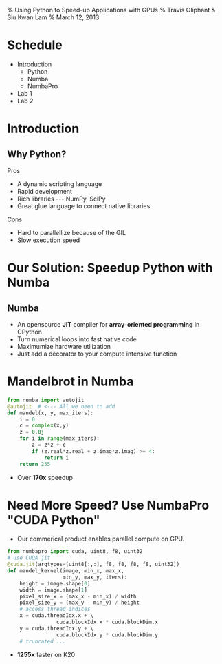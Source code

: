 % Using Python to Speed-up Applications with GPUs
% Travis Oliphant & Siu Kwan Lam
% March 12, 2013


# Schedule

* Introduction
    - Python
    - Numba
    - NumbaPro
* Lab 1
* Lab 2

# Introduction

## Why Python?

Pros

* A dynamic scripting language
* Rapid development
* Rich libraries --- NumPy, SciPy
* Great glue language to connect native libraries

Cons

* Hard to parallellize because of the GIL
* Slow execution speed

# Our Solution: Speedup Python with Numba

## Numba

* An opensource **JIT** compiler for **array-oriented programming** in CPython
* Turn numerical loops into fast native code
* Maximumize hardware utilization
* Just add a decorator to your compute intensive function

# Mandelbrot in Numba

```python
from numba import autojit
@autojit  # <--- All we need to add
def mandel(x, y, max_iters):
    i = 0
    c = complex(x,y)
    z = 0.0j
    for i in range(max_iters):
        z = z*z + c
        if (z.real*z.real + z.imag*z.imag) >= 4:
            return i
    return 255
```

* Over **170x** speedup


# Need More Speed? Use NumbaPro "CUDA Python"

* Our commerical product enables parallel compute on GPU.

```python
from numbapro import cuda, uint8, f8, uint32
# use CUDA jit
@cuda.jit(argtypes=[uint8[:,:], f8, f8, f8, f8, uint32])
def mandel_kernel(image, min_x, max_x, 
                  min_y, max_y, iters):
	height = image.shape[0]
	width = image.shape[1]
	pixel_size_x = (max_x - min_x) / width
	pixel_size_y = (max_y - min_y) / height
    # access thread indices
	x = cuda.threadIdx.x + \    
                cuda.blockIdx.x * cuda.blockDim.x
	y = cuda.threadIdx.y + \        
                cuda.blockIdx.y * cuda.blockDim.y
    # truncated ...
```

* **1255x** faster on K20
